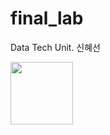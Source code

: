 # final_lab
Data Tech Unit. 신혜선

<img src="https://user-images.githubusercontent.com/48424462/56254634-80c61100-60fc-11e9-822f-a2a3c5efc1fb.jpg"  width="100">
